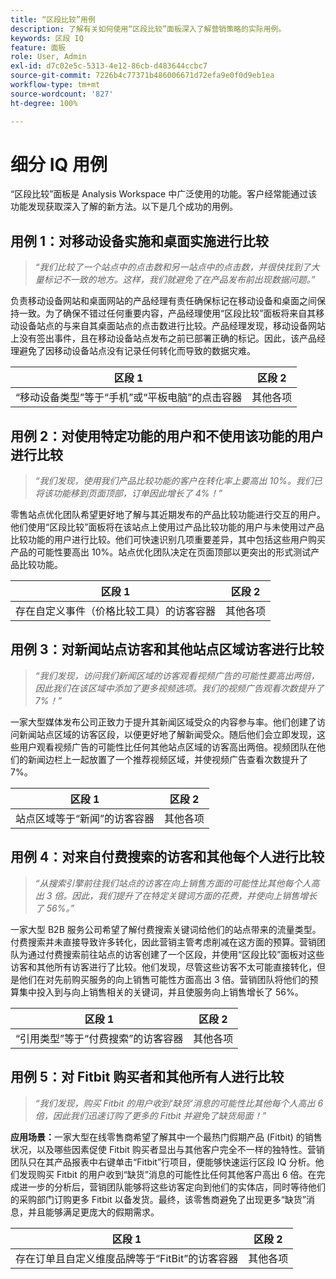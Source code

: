 ```yaml
---
title: “区段比较”用例
description: 了解有关如何使用“区段比较”面板深入了解营销策略的实际用例。
keywords: 区段 IQ
feature: 面板
role: User, Admin
exl-id: d7c02e5c-5313-4e12-86cb-d483644ccbc7
source-git-commit: 7226b4c77371b486006671d72efa9e0f0d9eb1ea
workflow-type: tm+mt
source-wordcount: '827'
ht-degree: 100%

---
```


# 细分 IQ 用例

“区段比较”面板是 Analysis Workspace 中广泛使用的功能。客户经常能通过该功能发现获取深入了解的新方法。以下是几个成功的用例。

## 用例 1：对移动设备实施和桌面实施进行比较

> *“我们比较了一个站点中的点击数和另一站点中的点击数，并很快找到了大量标记不一致的地方。这样，我们就避免了在产品发布前出现数据问题。”*

负责移动设备网站和桌面网站的产品经理有责任确保标记在移动设备和桌面之间保持一致。为了确保不错过任何重要内容，产品经理使用“区段比较”面板将来自其移动设备站点的与来自其桌面站点的点击数进行比较。产品经理发现，移动设备网站上没有签出事件，且在移动设备站点发布之前已部署正确的标记。因此，该产品经理避免了因移动设备站点没有记录任何转化而导致的数据灾难。

| 区段 1 | 区段 2 |
|--- |--- |
| “移动设备类型”等于“手机”或“平板电脑”的点击容器 | 其他各项 |

## 用例 2：对使用特定功能的用户和不使用该功能的用户进行比较

> *“我们发现，使用我们产品比较功能的客户在转化率上要高出 10%。我们已将该功能移到页面顶部，订单因此增长了 4%！”*

零售站点优化团队希望更好地了解与其近期发布的产品比较功能进行交互的用户。他们使用“区段比较”面板将在该站点上使用过产品比较功能的用户与未使用过产品比较功能的用户进行比较。他们可快速识别几项重要差异，其中包括这些用户购买产品的可能性要高出 10%。站点优化团队决定在页面顶部以更突出的形式测试产品比较功能。

| 区段 1 | 区段 2 |
|--- |--- |
| 存在自定义事件（价格比较工具）的访客容器 | 其他各项 |

## 用例 3：对新闻站点访客和其他站点区域访客进行比较

> *“我们发现，访问我们新闻区域的访客观看视频广告的可能性要高出两倍，因此我们在该区域中添加了更多视频选项。我们的视频广告观看次数提升了 7%！”*

一家大型媒体发布公司正致力于提升其新闻区域受众的内容参与率。他们创建了访问新闻站点区域的访客区段，以便更好地了解新闻受众。随后他们会立即发现，这些用户观看视频广告的可能性比任何其他站点区域的访客高出两倍。视频团队在他们的新闻边栏上一起放置了一个推荐视频区域，并使视频广告查看次数提升了 7%。

| 区段 1 | 区段 2 |
|--- |--- |
| 站点区域等于“新闻”的访客容器 | 其他各项 |

## 用例 4：对来自付费搜索的访客和其他每个人进行比较

> *“从搜索引擎前往我们站点的访客在向上销售方面的可能性比其他每个人高出 3 倍。因此，我们提升了在特定关键词方面的花费，并使向上销售增长了 56%。”*

一家大型 B2B 服务公司希望了解付费搜索关键词给他们的站点带来的流量类型。付费搜索并未直接导致许多转化，因此营销主管考虑削减在这方面的预算。营销团队为通过付费搜索前往站点的访客创建了一个区段，并使用“区段比较”面板对这些访客和其他所有访客进行了比较。他们发现，尽管这些访客不太可能直接转化，但是他们在对先前购买服务的向上销售可能性方面高出 3 倍。营销团队将他们的预算集中投入到与向上销售相关的关键词，并且使服务向上销售增长了 56%。

| 区段 1 | 区段 2 |
|--- |--- |
| “引用类型”等于“付费搜索”的访客容器 | 其他各项 |

## 用例 5：对 Fitbit 购买者和其他所有人进行比较

> *“我们发现，购买 Fitbit 的用户收到‘缺货’消息的可能性比其他每个人高出 6 倍，因此我们迅速订购了更多的 Fitbit 并避免了缺货局面！”*

**应用场景：**&#x200B;一家大型在线零售商希望了解其中一个最热门假期产品 (Fitbit) 的销售状况，以及哪些因素促使 Fitbit 购买者显出与其他客户完全不一样的独特性。营销团队只在其产品报表中右键单击“Fitbit”行项目，便能够快速运行区段 IQ 分析。他们发现购买 Fitbit 的用户收到“缺货”消息的可能性比任何其他客户高出 6 倍。在完成进一步的分析后，营销团队能够将这些访客定向到他们的实体店，同时等待他们的采购部门订购更多 Fitbit 以备发货。最终，该零售商避免了出现更多“缺货”消息，并且能够满足更庞大的假期需求。

| 区段 1 | 区段 2 |
|--- |--- |
| 存在订单且自定义维度品牌等于“FitBit”的访客容器 | 其他各项 |

